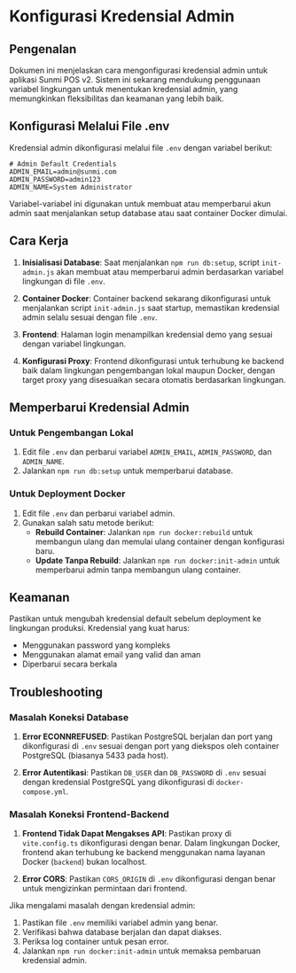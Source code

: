 # Konfigurasi Kredensial Admin

## Pengenalan

Dokumen ini menjelaskan cara mengonfigurasi kredensial admin untuk aplikasi Sunmi POS v2. Sistem ini sekarang mendukung penggunaan variabel lingkungan untuk menentukan kredensial admin, yang memungkinkan fleksibilitas dan keamanan yang lebih baik.

## Konfigurasi Melalui File .env

Kredensial admin dikonfigurasi melalui file `.env` dengan variabel berikut:

```
# Admin Default Credentials
ADMIN_EMAIL=admin@sunmi.com
ADMIN_PASSWORD=admin123
ADMIN_NAME=System Administrator
```

Variabel-variabel ini digunakan untuk membuat atau memperbarui akun admin saat menjalankan setup database atau saat container Docker dimulai.

## Cara Kerja

1. **Inisialisasi Database**: Saat menjalankan `npm run db:setup`, script `init-admin.js` akan membuat atau memperbarui admin berdasarkan variabel lingkungan di file `.env`.

2. **Container Docker**: Container backend sekarang dikonfigurasi untuk menjalankan script `init-admin.js` saat startup, memastikan kredensial admin selalu sesuai dengan file `.env`.

3. **Frontend**: Halaman login menampilkan kredensial demo yang sesuai dengan variabel lingkungan.

4. **Konfigurasi Proxy**: Frontend dikonfigurasi untuk terhubung ke backend baik dalam lingkungan pengembangan lokal maupun Docker, dengan target proxy yang disesuaikan secara otomatis berdasarkan lingkungan.

## Memperbarui Kredensial Admin

### Untuk Pengembangan Lokal

1. Edit file `.env` dan perbarui variabel `ADMIN_EMAIL`, `ADMIN_PASSWORD`, dan `ADMIN_NAME`.
2. Jalankan `npm run db:setup` untuk memperbarui database.

### Untuk Deployment Docker

1. Edit file `.env` dan perbarui variabel admin.
2. Gunakan salah satu metode berikut:
   - **Rebuild Container**: Jalankan `npm run docker:rebuild` untuk membangun ulang dan memulai ulang container dengan konfigurasi baru.
   - **Update Tanpa Rebuild**: Jalankan `npm run docker:init-admin` untuk memperbarui admin tanpa membangun ulang container.

## Keamanan

Pastikan untuk mengubah kredensial default sebelum deployment ke lingkungan produksi. Kredensial yang kuat harus:

- Menggunakan password yang kompleks
- Menggunakan alamat email yang valid dan aman
- Diperbarui secara berkala

## Troubleshooting

### Masalah Koneksi Database

1. **Error ECONNREFUSED**: Pastikan PostgreSQL berjalan dan port yang dikonfigurasi di `.env` sesuai dengan port yang diekspos oleh container PostgreSQL (biasanya 5433 pada host).

2. **Error Autentikasi**: Pastikan `DB_USER` dan `DB_PASSWORD` di `.env` sesuai dengan kredensial PostgreSQL yang dikonfigurasi di `docker-compose.yml`.

### Masalah Koneksi Frontend-Backend

1. **Frontend Tidak Dapat Mengakses API**: Pastikan proxy di `vite.config.ts` dikonfigurasi dengan benar. Dalam lingkungan Docker, frontend akan terhubung ke backend menggunakan nama layanan Docker (`backend`) bukan localhost.

2. **Error CORS**: Pastikan `CORS_ORIGIN` di `.env` dikonfigurasi dengan benar untuk mengizinkan permintaan dari frontend.

Jika mengalami masalah dengan kredensial admin:

1. Pastikan file `.env` memiliki variabel admin yang benar.
2. Verifikasi bahwa database berjalan dan dapat diakses.
3. Periksa log container untuk pesan error.
4. Jalankan `npm run docker:init-admin` untuk memaksa pembaruan kredensial admin.
